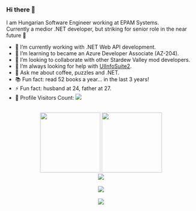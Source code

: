 ### Hi there 👋

I am Hungarian Software Engineer working at EPAM Systems.<br/>
Currently a medior .NET developer, but striking for senior role in the near future 🚀<br/>

- 🔭 I’m currently working with .NET Web API development.
- 🌱 I’m learning to became an Azure Developer Associate (AZ-204).
- 👯 I’m looking to collaborate with other Stardew Valley mod developers.
- 🤔 I’m always looking for help with [UIInfoSuite2](https://github.com/Annosz/UIInfoSuite2).
- 💬 Ask me about coffee, puzzles and .NET.
- 📚 Fun fact: read 52 books a year... in the last 3 years!
- ⚡ Fun fact: husband at 24, father at 27.
- 🎢 Profile Visitors Count:  ![](https://visitor-badge.glitch.me/badge?page_id=Annosz)

<br>

<!-- GITHUB STATUS -->
<div align="center">
  <img height="160em" src="https://github-readme-stats.vercel.app/api?username=Annosz&show_icons=true&theme=dark&include_all_commits=true&count_private=true&hide=contribs"/>
  <img height="160em" src="https://github-readme-stats.vercel.app/api/top-langs/?username=Annosz&layout=compact&langs_count=7&theme=dark"/>
</div>

<div align="center">
  <img alig src="https://github-profile-trophy.vercel.app/?username=Annosz&theme=onedark&no-bg=true&no-frame=true" />
</div>

<br>

<!-- SOCIAL PAGES -->
<div align="center">
  <a href="https://www.buymeacoffee.com/Annosz"><img src="https://img.buymeacoffee.com/button-api/?text=Buy me a coffee&emoji=&slug=Annosz&button_colour=FFDD00&font_colour=000000&font_family=Cookie&outline_colour=000000&coffee_colour=ffffff" /></a>
</div>

<br>

<div align="center">
  <a href="https://www.linkedin.com/in/annosz/" target="_blank"><img src="https://img.shields.io/badge/-LinkedIn-%230077B5?style=for-the-badge&logo=linkedin&logoColor=white" target="_blank"></a>  
</div>
